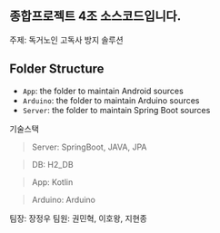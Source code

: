 ## 종합프로젝트 4조 소스코드입니다.

주제: 독거노인 고독사 방지 솔루션

## Folder Structure

- `App`: the folder to maintain Android sources
- `Arduino`: the folder to maintain Arduino sources
- `Server`: the folder to maintain Spring Boot sources

기술스택

> Server: SpringBoot, JAVA, JPA

> DB: H2_DB

> App: Kotlin

> Arduino: Arduino

팀장: 장정우
팀원: 권민혁, 이호왕, 지현종
